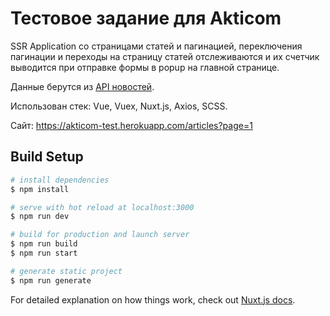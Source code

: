# Тестовое задание для Akticom
SSR Application со страницами статей и пагинацией, переключения пагинации и переходы 
на страницу статей отслеживаются и их счетчик выводится при отправке формы в popup на главной странице.

Данные берутся из [API новостей](http://newsapi.org).

Использован стек: Vue, Vuex, Nuxt.js, Axios, SCSS.

Сайт: https://akticom-test.herokuapp.com/articles?page=1 

## Build Setup

```bash
# install dependencies
$ npm install

# serve with hot reload at localhost:3000
$ npm run dev

# build for production and launch server
$ npm run build
$ npm run start

# generate static project
$ npm run generate
```

For detailed explanation on how things work, check out [Nuxt.js docs](https://nuxtjs.org).
